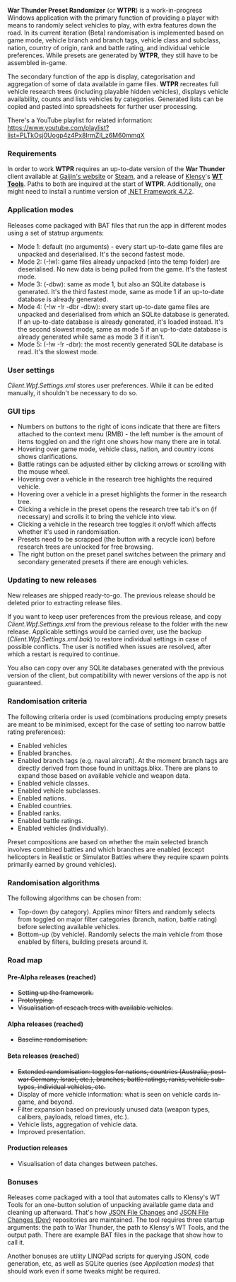 **War Thunder Preset Randomizer** (or **WTPR**) is a work-in-progress Windows application with the primary function of providing a player with means to randomly select vehicles to play, with extra features down the road. In its current iteration (Beta) randomisation is implemented based on game mode, vehicle branch and branch tags, vehicle class and subclass, nation, country of origin, rank and battle rating, and individual vehicle preferences. While presets are generated by **WTPR**, they still have to be assembled in-game.

The secondary function of the app is display, categorisation and aggregation of some of data available in game files. **WTPR** recreates full vehicle research trees (including playable hidden vehicles), displays vehicle availability, counts and lists vehicles by categories. Generated lists can be copied and pasted into spreadsheets for further user processing.

There's a YouTube playlist for related information: https://www.youtube.com/playlist?list=PLTkOsj0Uogp4z4Px8IrmZIl_z6M60mmqX

### Requirements

In order to work **WTPR** requires an up-to-date version of the **War Thunder** client available at [Gaijin's website](https://warthunder.com/en) or [Steam](https://store.steampowered.com/app/236390/War_Thunder/), and a release of [Klensy](https://github.com/klensy/wt-tools/commits?author=klensy)'s **[WT Tools](https://github.com/klensy/wt-tools)**. Paths to both are inquired at the start of **WTPR**. Additionally, one might need to install a runtime version of [.NET Framework 4.7.2](https://dotnet.microsoft.com/download/dotnet-framework/net472).

### Application modes

Releases come packaged with BAT files that run the app in different modes using a set of statrup arguments:
- Mode 1: default (no arguments) - every start up-to-date game files are unpacked and deserialised. It's the second fastest mode.
- Mode 2: (-!w): game files already unpacked (into the temp folder) are deserialised. No new data is being pulled from the game. It's the fastest mode.
- Mode 3: (-dbw): same as mode 1, but also an SQLite database is generated. It's the third fastest mode, same as mode 1 if an up-to-date database is already generated.
- Mode 4: (-!w -!r -dbr -dbw): every start up-to-date game files are unpacked and deserialised from which an SQLite database is generated. If an up-to-date database is already generated, it's loaded instead. It's the second slowest mode, same as mode 5 if an up-to-date database is already generated while same as mode 3 if it isn't.
- Mode 5: (-!w -!r -dbr): the most recently generated SQLite database is read. It's the slowest mode.

### User settings

*Client.Wpf.Settings.xml* stores user preferences. While it can be edited manually, it shouldn't be necessary to do so.

### GUI tips

- Numbers on buttons to the right of icons indicate that there are filters attached to the context menu (RMB) - the left number is the amount of items toggled on and the right one shows how many there are in total.
- Hovering over game mode, vehicle class, nation, and country icons shows clarifications.
- Battle ratings can be adjusted either by clicking arrows or scrolling with the mouse wheel.
- Hovering over a vehicle in the research tree highlights the required vehicle.
- Hovering over a vehicle in a preset highlights the former in the research tree.
- Clicking a vehicle in the preset opens the research tree tab it's on (if necessary) and scrolls it to bring the vehicle into view.
- Clicking a vehicle in the research tree toggles it on/off which affects whether it's used in randomisation.
- Presets need to be scrapped (the button with a recycle icon) before research trees are unlocked for free browsing.
- The right button on the preset panel switches between the primary and secondary generated presets if there are enough vehicles.

### Updating to new releases

New releases are shipped ready-to-go. The previous release should be deleted prior to extracting release files.

If you want to keep user preferences from the previous release, and copy *Client.Wpf.Settings.xml* from the previous release to the folder with the new release. Applicable settings would be carried over, use the backup (*Client.Wpf.Settings.xml.bak*) to restore individual settings in case of possible conflicts. The user is notified when issues are resolved, after which a restart is required to continue.

You also can copy over any SQLite databases generated with the previous version of the client, but compatibility with newer versions of the app is not guaranteed.

### Randomisation criteria

The following criteria order is used (combinations producing empty presets are meant to be minimised, except for the case of setting too narrow battle rating preferences):
- Enabled vehicles
- Enabled branches.
- Enabled branch tags (e.g. naval aircraft). At the moment branch tags are directly derived from those found in unittags.blkx. There are plans to expand those based on available vehicle and weapon data.
- Enabled vehicle classes.
- Enabled vehicle subclasses.
- Enabled nations.
- Enabled countries.
- Enabled ranks.
- Enabled battle ratings.
- Enabled vehicles (individually).

Preset compositions are based on whether the main selected branch involves combined battles and which branches are enabled (except helicopters in Realistic or Simulator Battles where they require spawn points primarily earned by ground vehicles).

### Randomisation algorithms

The following algorithms can be chosen from:
- Top-down (by category). Applies minor filters and randomly selects from toggled on major filter categories (branch, nation, battle rating) before selecting available vehicles.
- Bottom-up (by vehicle). Randomly selects the main vehicle from those enabled by filters, building presets around it.

### Road map

#### Pre-Alpha releases (reached)
- ~~Setting up the framework.~~
- ~~Prototyping.~~
- ~~Visualisation of reseach trees with available vehicles.~~

#### Alpha releases (reached)
- ~~Baseline randomisation.~~

#### Beta releases (reached)
- ~~Extended randomisation: toggles for nations, countries (Australia, post-war Germany, Israel, etc.), branches, battle ratings, ranks, vehicle sub-types, individual vehicles, etc.~~
- Display of more vehicle information: what is seen on vehicle cards in-game, and beyond.
- Filter expansion based on previously unused data (weapon types, calibers, payloads, reload times, etc.).
- Vehicle lists, aggregation of vehicle data.
- Improved presentation.

#### Production releases
- Visualisation of data changes between patches.

### Bonuses

Releases come packaged with a tool that automates calls to Klensy's WT Tools for an one-button solution of unpacking available game data and cleaning up afterward. That's how [JSON File Changes](https://github.com/VitaliiAndreev/WarThunder_JsonFileChanges) and [JSON File Changes (Dev)](https://github.com/VitaliiAndreev/WarThunder_JsonFileChanges_DevClient) repositories are maintained. The tool requires three startup arguments: the path to War Thunder, the path to Klensy's WT Tools, and the output path. There are example BAT files in the package that show how to call it.

Another bonuses are utility LINQPad scripts for querying JSON, code generation, etc, as well as SQLite queries (see *Application modes*) that should work even if some tweaks might be required.
